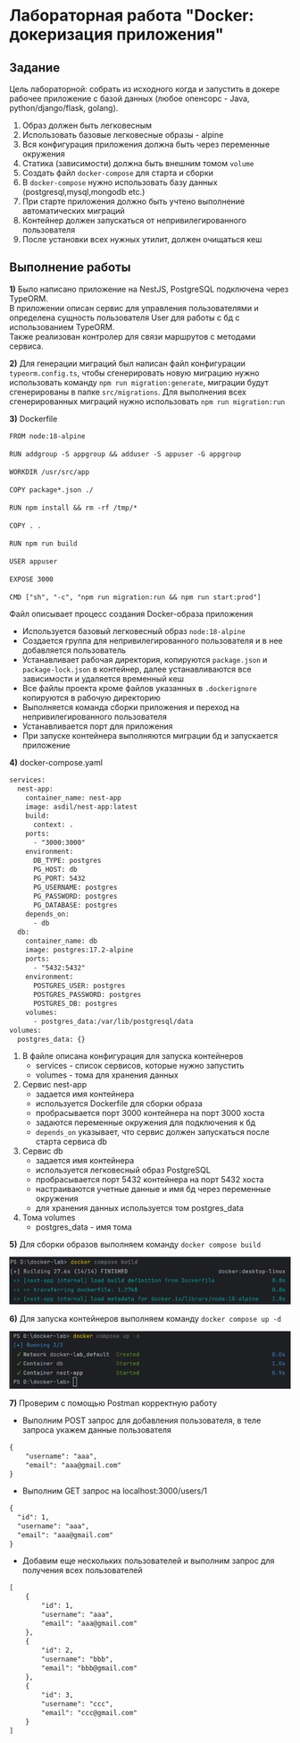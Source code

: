 <h1>Лабораторная работа "Docker: докеризация приложения"</h1>
<h2>Задание</h2>
<p>
Цель лабораторной: собрать из исходного когда и запустить в докере рабочее приложение с базой данных (любое опенсорс - Java, python/django/flask, golang).

1. Образ должен быть легковесным
2. Использовать базовые легковесные образы - alpine
3. Вся конфигурация приложения должна быть через переменные окружения
4. Статика (зависимости) должна быть внешним томом `volume`
5. Создать файл `docker-compose` для старта и сборки
6. В `docker-compose` нужно использовать базу данных (postgresql,mysql,mongodb etc.)
7. При старте приложения должно быть учтено выполнение автоматических миграций
8. Контейнер должен запускаться от непривилегированного пользователя
9. После установки всех нужных утилит, должен очищаться кеш
</p>
<h2>Выполнение работы</h2>

**1)** Было написано приложение на NestJS, PostgreSQL подключена через TypeORM. \
В приложении описан сервис для управления пользователями и определена сущность 
пользователя User для работы с бд с использованием TypeORM. \
Также реализован контролер для связи маршрутов с методами сервиса.

**2)** Для генерации миграций был написан файл конфигурации `typeorm.config.ts`, 
чтобы сгенерировать новую миграцию нужно использовать команду `npm run migration:generate`, 
миграции будут сгенерированы в папке `src/migrations`. 
Для выполнения всех сгенерированных миграций нужно использовать `npm run migration:run`

**3)** Dockerfile
```
FROM node:18-alpine

RUN addgroup -S appgroup && adduser -S appuser -G appgroup

WORKDIR /usr/src/app

COPY package*.json ./

RUN npm install && rm -rf /tmp/*

COPY . .

RUN npm run build

USER appuser

EXPOSE 3000

CMD ["sh", "-c", "npm run migration:run && npm run start:prod"]
```
Файл описывает процесс создания Docker-образа приложения
- Используется базовый легковесный образ `node:18-alpine`
- Создается группа для непривилегированного пользователя 
и в нее добавляется пользователь
- Устанавливает рабочая директория, 
копируются `package.json` и `package-lock.json` в контейнер, 
далее устанавливаются все зависимости и удаляется временный кеш
- Все файлы проекта кроме файлов указанных в `.dockerignore` копируются в рабочую директорию
- Выполняется команда сборки приложения и переход на непривилегированного пользователя
- Устанавливается порт для приложения
- При запуске контейнера выполняются миграции бд и запускается приложение

**4)** docker-compose.yaml
```
services:
  nest-app:
    container_name: nest-app
    image: asdil/nest-app:latest
    build:
      context: .
    ports:
      - "3000:3000"
    environment:
      DB_TYPE: postgres
      PG_HOST: db
      PG_PORT: 5432
      PG_USERNAME: postgres
      PG_PASSWORD: postgres
      PG_DATABASE: postgres
    depends_on:
      - db
  db:
    container_name: db
    image: postgres:17.2-alpine
    ports:
      - "5432:5432"
    environment:
      POSTGRES_USER: postgres
      POSTGRES_PASSWORD: postgres
      POSTGRES_DB: postgres
    volumes:
      - postgres_data:/var/lib/postgresql/data
volumes:
  postgres_data: {}
```
1. В файле описана конфигурация для запуска контейнеров
   - services - список сервисов, которые нужно запустить
   - volumes - тома для хранения данных 
2. Сервис nest-app
   - задается имя контейнера
   - используется Dockerfile для сборки образа
   - пробрасывается порт 3000 контейнера на порт 3000 хоста 
   - задаются переменные окружения для подключения к бд
   - `depends_on` указывает, что сервис должен запускаться после старта сервиса db
3. Сервис db
   - задается имя контейнера
   - используется легковесный образ PostgreSQL
   - пробрасывается порт 5432 контейнера на порт 5432 хоста
   - настраиваются учетные данные и имя бд через переменные окружения
   - для хранения данных используется том postgres_data
4. Тома volumes
   - postgres_data - имя тома

**5)** Для сборки образов выполняем команду `docker compose build`

![img.png](img.png)

**6)** Для запуска контейнеров выполняем команду `docker compose up -d`

![img_1.png](img_1.png)

**7)** Проверим с помощью Postman корректную работу
-  Выполним POST запрос для добавления пользователя, в теле запроса укажем данные пользователя
```
{
    "username": "aaa",
    "email": "aaa@gmail.com"
}
```
- Выполним GET запрос на localhost:3000/users/1
```
{
  "id": 1,
  "username": "aaa",
  "email": "aaa@gmail.com"
}
```
- Добавим еще нескольких пользователей и выполним запрос для получения всех пользователей
```
[
    {
        "id": 1,
        "username": "aaa",
        "email": "aaa@gmail.com"
    },
    {
        "id": 2,
        "username": "bbb",
        "email": "bbb@gmail.com"
    },
    {
        "id": 3,
        "username": "ccc",
        "email": "ccc@gmail.com"
    }
]
```